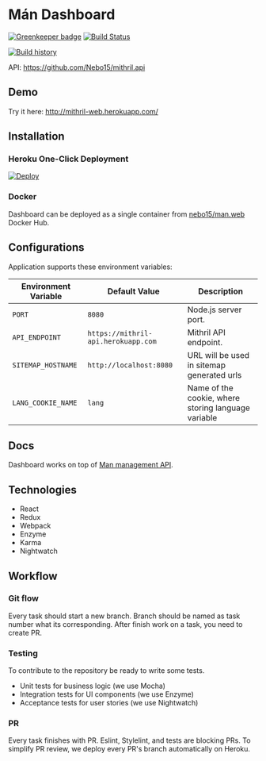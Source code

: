 # Mán Dashboard

[![Greenkeeper badge](https://badges.greenkeeper.io/Nebo15/mithril.web.svg)](https://greenkeeper.io/)
[![Build Status](https://travis-ci.org/Nebo15/mithril.web.svg?branch=master)](https://travis-ci.org/Nebo15/mithril.web)

[![Build history](https://buildstats.info/travisci/chart/Nebo15/mithril.web)](https://travis-ci.org/Nebo15/mithril.web)

API: https://github.com/Nebo15/mithril.api


## Demo


Try it here: http://mithril-web.herokuapp.com/

## Installation

### Heroku One-Click Deployment

[![Deploy](https://www.herokucdn.com/deploy/button.svg)](https://heroku.com/deploy?template=https://github.com/nebo15/mithril.web)

### Docker

Dashboard can be deployed as a single container from [nebo15/man.web](https://hub.docker.com/r/nebo15/mithril.web/) Docker Hub.

## Configurations

Application supports these environment variables:

| Environment Variable  | Default Value           | Description |
| --------------------- | ----------------------- | ----------- |
| `PORT`                | `8080`                  | Node.js server port. |
| `API_ENDPOINT`        |   `https://mithril-api.herokuapp.com` | Mithril API endpoint. |
| `SITEMAP_HOSTNAME`    | `http://localhost:8080` | URL will be used in sitemap generated urls |
| `LANG_COOKIE_NAME`    | `lang`                  | Name of the cookie, where storing language variable |

## Docs

Dashboard works on top of [Man management API](http://docs.mithril1.apiary.io/).

## Technologies

- React
- Redux
- Webpack
- Enzyme
- Karma
- Nightwatch

## Workflow

### Git flow

Every task should start a new branch. Branch should be named as task number what its corresponding.
After finish work on a task, you need to create PR.

### Testing

To contribute to the repository be ready to write some tests.

- Unit tests for business logic (we use Mocha)
- Integration tests for UI components (we use Enzyme)
- Acceptance tests for user stories (we use Nightwatch)

### PR

Every task finishes with PR. Eslint, Stylelint, and tests are blocking PRs. To simplify PR review, we deploy every PR's branch automatically on Heroku.

